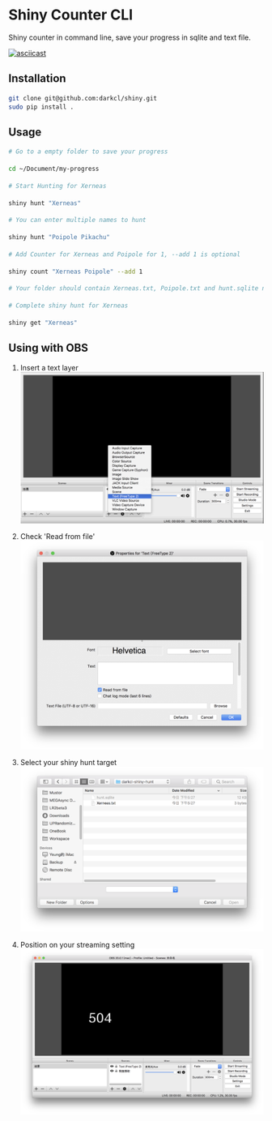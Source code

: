 Shiny Counter CLI
===

Shiny counter in command line, save your progress in sqlite and text file.

[![asciicast](https://asciinema.org/a/154377.png)](https://asciinema.org/a/154377)

Installation
---

```sh
git clone git@github.com:darkcl/shiny.git
sudo pip install .
```

Usage
---

```sh
# Go to a empty folder to save your progress

cd ~/Document/my-progress

# Start Hunting for Xerneas

shiny hunt "Xerneas"

# You can enter multiple names to hunt

shiny hunt "Poipole Pikachu"

# Add Counter for Xerneas and Poipole for 1, --add 1 is optional

shiny count "Xerneas Poipole" --add 1

# Your folder should contain Xerneas.txt, Poipole.txt and hunt.sqlite now

# Complete shiny hunt for Xerneas

shiny get "Xerneas"

```

Using with OBS
---

1. Insert a text layer
![Alt text](assset/obs-1.png?raw=true "Title")



2. Check 'Read from file'
![Alt text](assset/obs-2.png?raw=true "Title")



3. Select your shiny hunt target
![Alt text](assset/obs-3.png?raw=true "Title")



4. Position on your streaming setting
![Alt text](assset/obs-4.png?raw=true "Title")

